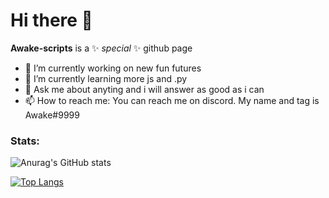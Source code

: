 # Hi there 👋

**Awake-scripts** is a ✨ _special_ ✨ github page

- 🔭 I’m currently working on new fun futures
- 🌱 I’m currently learning more js and .py
- 💬 Ask me about anyting and i will answer as good as i can
- 📫 How to reach me: You can reach me on discord. My name and tag is Awake#9999

### Stats:

![Anurag's GitHub stats](https://github-readme-stats.vercel.app/api?username=Awake-scripts&show_icons=true&theme=radical)

[![Top Langs](https://github-readme-stats.vercel.app/api/top-langs/?username=Awake-scripts&layout=compact)](https://github.com/anuraghazra/github-readme-stats)
